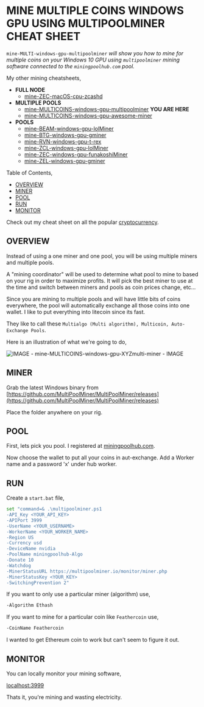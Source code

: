 # MINE MULTIPLE COINS WINDOWS GPU USING MULTIPOOLMINER CHEAT SHEET

`mine-MULTI-windows-gpu-multipoolminer` _will show you
how to mine for multiple coins
on your Windows 10 GPU
using `multipoolminer` mining software
connected to the `miningpoolhub.com` pool._

My other mining cheatsheets,

* **FULL NODE**
  * [mine-ZEC-macOS-cpu-zcashd](https://github.com/JeffDeCola/my-cheat-sheets/tree/master/other/mining-cryptocurrency/full-node/mine-ZEC-macOS-cpu-zcashd-cheat-sheet)
* **MULTIPLE POOLS**
  * [mine-MULTICOINS-windows-gpu-multipoolminer](https://github.com/JeffDeCola/my-cheat-sheets/tree/master/other/mining-cryptocurrency/multiple-pools/mine-MULTICOINS-windows-gpu-multipoolminer-cheat-sheet)
    **YOU ARE HERE**
  * [mine-MULTICOINS-windows-gpu-awesome-miner](https://github.com/JeffDeCola/my-cheat-sheets/tree/master/other/mining-cryptocurrency/multiple-pools/mine-MULTICOINS-windows-gpu-awesome-miner-cheat-sheet)
* **POOLS**
  * [mine-BEAM-windows-gpu-lolMiner](https://github.com/JeffDeCola/my-cheat-sheets/tree/master/other/mining-cryptocurrency/pools/mine-BEAM-windows-gpu-lolMiner-cheat-sheet)
  * [mine-BTG-windows-gpu-gminer](https://github.com/JeffDeCola/my-cheat-sheets/tree/master/other/mining-cryptocurrency/pools/mine-BTG-windows-gpu-gminer-cheat-sheet)
  * [mine-RVN-windows-gpu-t-rex](https://github.com/JeffDeCola/my-cheat-sheets/tree/master/other/mining-cryptocurrency/pools/mine-RVN-windows-gpu-t-rex-cheat-sheet)
  * [mine-ZCL-windows-gpu-lolMiner](https://github.com/JeffDeCola/my-cheat-sheets/tree/master/other/mining-cryptocurrency/pools/mine-ZCL-windows-gpu-lolMiner-cheat-sheet)
  * [mine-ZEC-windows-gpu-funakoshiMiner](https://github.com/JeffDeCola/my-cheat-sheets/tree/master/other/mining-cryptocurrency/pools/mine-ZEC-windows-gpu-funakoshiMiner-cheat-sheet)
  * [mine-ZEL-windows-gpu-gminer](https://github.com/JeffDeCola/my-cheat-sheets/tree/master/other/mining-cryptocurrency/pools/mine-ZEL-windows-gpu-gminer-cheat-sheet)

Table of Contents,

* [OVERVIEW](https://github.com/JeffDeCola/my-cheat-sheets/tree/master/other/mining-cryptocurrency/multiple-pools/mine-MULTI-windows-gpu-multipoolminer-cheat-sheet#overview)
* [MINER](https://github.com/JeffDeCola/my-cheat-sheets/tree/master/other/mining-cryptocurrency/multiple-pools/mine-MULTI-windows-gpu-multipoolminer-cheat-sheet#miner)
* [POOL](https://github.com/JeffDeCola/my-cheat-sheets/tree/master/other/mining-cryptocurrency/multiple-pools/mine-MULTI-windows-gpu-multipoolminer-cheat-sheet#pool)
* [RUN](https://github.com/JeffDeCola/my-cheat-sheets/tree/master/other/mining-cryptocurrency/multiple-pools/mine-MULTI-windows-gpu-multipoolminer-cheat-sheet#run)
* [MONITOR](https://github.com/JeffDeCola/my-cheat-sheets/tree/master/other/mining-cryptocurrency/multiple-pools/mine-MULTI-windows-gpu-multipoolminer-cheat-sheet#monitor)

Check out my cheat sheet on all the popular
[cryptocurrency](https://github.com/JeffDeCola/my-cheat-sheets/tree/master/other/mining-cryptocurrency/cryptocurrency/cryptocurrency-cheat-sheet).

## OVERVIEW

Instead of using a one miner and one pool, you will be
using multiple miners and multiple pools.

A "mining coordinator" will be used to determine what pool to mine to
based on your rig in order to maximize profits.
It will pick the best miner to use at the time and switch
between miners and pools as coin prices change, etc...

Since you are mining to multiple pools and will have
little bits of coins everywhere, the pool will automatically
exchange all those coins into one wallet.
I like to put everything into litecoin since its fast.

They like to call these `Multialgo (Multi algorithm), Multicoin, Auto-Exchange Pools`.

Here is an illustration of what we're going to do,

![IMAGE - mine-MULTICOINS-windows-gpu-XYZmulti-miner - IMAGE](../../../../docs/pics/mine-MULTICOINS-windows-gpu-XYZmulti-miner.jpg)

## MINER

Grab the latest Windows binary from
[https://github.com/MultiPoolMiner/MultiPoolMiner/releases](https://github.com/MultiPoolMiner/MultiPoolMiner/releases)

Place the folder anywhere on your rig.

## POOL

First, lets pick you pool. I registered at
[miningpoolhub.com](https://miningpoolhub.com).

Now choose the wallet to put all your coins in aut-exchange.
Add a Worker name and a password 'x' under hub worker.

## RUN

Create a `start.bat` file,

```bash
set "command=& .\multipoolminer.ps1
-API_Key <YOUR_API_KEY>
-APIPort 3999
-UserName <YOUR_USERNAME>
-WorkerName <YOUR_WORKER_NAME>
-Region US
-Currency usd
-DeviceName nvidia
-PoolName miningpoolhub-Algo
-Donate 10
-Watchdog
-MinerStatusURL https://multipoolminer.io/monitor/miner.php
-MinerStatusKey <YOUR_KEY>
-SwitchingPrevention 2"
```

If you want to only use a particular miner (algorithm) use,

```bash
-Algorithm Ethash
```

If you want to mine for a particular coin like `Feathercoin` use,

```bash
-CoinName Feathercoin
```

I wanted to get Ethereum coin to work but can't seem to figure it out.

## MONITOR

You can locally monitor your mining software,

 [localhost:3999]( http://localhost:3999)

Thats it, you're mining and wasting electricity.
